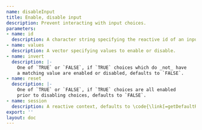 ```yaml
---
name: disableInput
title: Enable, disable input
description: Prevent interacting with input choices.
parameters:
- name: id
  description: A character string specifying the reactive id of an input.
- name: values
  description: A vector specifying values to enable or disable.
- name: invert
  description: |-
    One of `TRUE` or `FALSE`, if `TRUE` choices which do _not_ have
    a matching value are enabled or disabled, defaults to `FALSE`.
- name: reset
  description: |-
    One of `TRUE` or `FALSE`, if `TRUE` choices are all enabled
    prior to disabling choices, defaults to `FALSE`.
- name: session
  description: A reactive context, defaults to \code{\link[=getDefaultReactiveDomain]{getDefaultReactiveDomain()}}.
export: ''
layout: doc
---
```

